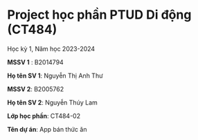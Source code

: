 # Project học phần PTUD Di động (CT484)

Học kỳ 1, Năm học 2023-2024

**MSSV 1** : B2014794

**Họ tên SV 1**: Nguyễn Thị Anh Thư

**MSSV 2**: B2005762

**Họ tên SV 2**: Nguyễn Thúy Lam

**Lớp học phần**: CT484-02

**Tên dự án**: App bán thức ăn


